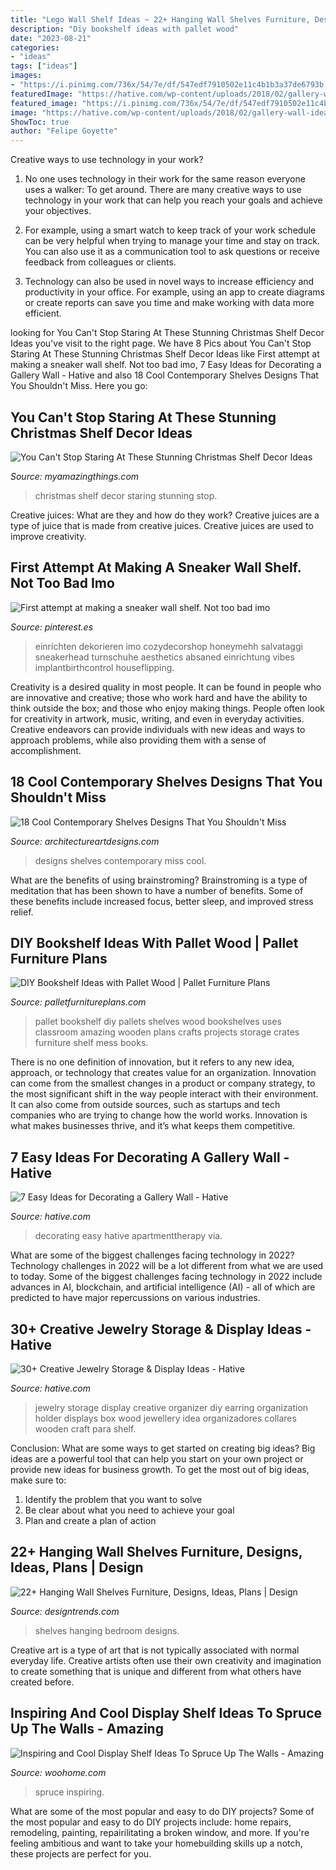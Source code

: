 ```yaml
---
title: "Lego Wall Shelf Ideas ~ 22+ Hanging Wall Shelves Furniture, Designs, Ideas, Plans"
description: "Diy bookshelf ideas with pallet wood"
date: "2023-08-21"
categories:
- "ideas"
tags: ["ideas"]
images:
- "https://i.pinimg.com/736x/54/7e/df/547edf7910502e11c4b1b3a37de6793b.jpg"
featuredImage: "https://hative.com/wp-content/uploads/2018/02/gallery-wall-ideas/5-easy-ideas-for-decorating-a-gallery-wall.jpg"
featured_image: "https://i.pinimg.com/736x/54/7e/df/547edf7910502e11c4b1b3a37de6793b.jpg"
image: "https://hative.com/wp-content/uploads/2018/02/gallery-wall-ideas/5-easy-ideas-for-decorating-a-gallery-wall.jpg"
ShowToc: true
author: "Felipe Goyette"
---
```



Creative ways to use technology in your work?
1. No one uses technology in their work for the same reason everyone uses a walker: To get around. There are many creative ways to use technology in your work that can help you reach your goals and achieve your objectives.
2. For example, using a smart watch to keep track of your work schedule can be very helpful when trying to manage your time and stay on track. You can also use it as a communication tool to ask questions or receive feedback from colleagues or clients.

3. Technology can also be used in novel ways to increase efficiency and productivity in your office. For example, using an app to create diagrams or create reports can save you time and make working with data more efficient.


	

		
looking for You Can&#039;t Stop Staring At These Stunning Christmas Shelf Decor Ideas you've visit to the right page. We have 8 Pics about You Can&#039;t Stop Staring At These Stunning Christmas Shelf Decor Ideas like First attempt at making a sneaker wall shelf. Not too bad imo, 7 Easy Ideas for Decorating a Gallery Wall - Hative and also 18 Cool Contemporary Shelves Designs That You Shouldn&#039;t Miss. Here you go:
		
    
## You Can&#039;t Stop Staring At These Stunning Christmas Shelf Decor Ideas

<img loading=lazy src="http://myamazingthings.com/wp-content/uploads/2017/12/christmas-shelf-decor-3-.jpg" onerror="this.onerror=null;this.src='https://tse2.mm.bing.net/th?id=OIP.NTDYbDqkbJcmVIQpa7wydwHaLH&amp;pid=15.1';" alt="You Can&#039;t Stop Staring At These Stunning Christmas Shelf Decor Ideas">

_Source: myamazingthings.com_

>christmas shelf decor staring stunning stop. 

	

Creative juices: What are they and how do they work?
Creative juices are a type of juice that is made from creative juices. Creative juices are used to improve creativity.

    
## First Attempt At Making A Sneaker Wall Shelf. Not Too Bad Imo

<img loading=lazy src="https://i.pinimg.com/736x/54/7e/df/547edf7910502e11c4b1b3a37de6793b.jpg" onerror="this.onerror=null;this.src='https://tse4.mm.bing.net/th?id=OIP.J9zOmpIPoZt5Ipl9m5GapAHaOn&amp;pid=15.1';" alt="First attempt at making a sneaker wall shelf. Not too bad imo">

_Source: pinterest.es_

>einrichten dekorieren imo cozydecorshop honeymehh salvataggi sneakerhead turnschuhe aesthetics absaned einrichtung vibes implantbirthcontrol houseflipping. 

	

Creativity is a desired quality in most people. It can be found in people who are innovative and creative; those who work hard and have the ability to think outside the box; and those who enjoy making things. People often look for creativity in artwork, music, writing, and even in everyday activities. Creative endeavors can provide individuals with new ideas and ways to approach problems, while also providing them with a sense of accomplishment.

    
## 18 Cool Contemporary Shelves Designs That You Shouldn&#039;t Miss

<img loading=lazy src="https://www.architectureartdesigns.com/wp-content/uploads/2016/10/1-41-630x473.jpg" onerror="this.onerror=null;this.src='https://tse2.mm.bing.net/th?id=OIP.DGszxNfvmP6dCgOWTJphpAHaFj&amp;pid=15.1';" alt="18 Cool Contemporary Shelves Designs That You Shouldn&#039;t Miss">

_Source: architectureartdesigns.com_

>designs shelves contemporary miss cool. 

	

What are the benefits of using brainstroming?
Brainstroming is a type of meditation that has been shown to have a number of benefits. Some of these benefits include increased focus, better sleep, and improved stress relief.

    
## DIY Bookshelf Ideas With Pallet Wood | Pallet Furniture Plans

<img loading=lazy src="http://palletfurnitureplans.com/wp-content/uploads/2013/09/pallet-bookshelf-4.jpg" onerror="this.onerror=null;this.src='https://tse3.mm.bing.net/th?id=OIP.G9brGzUQ9FtzQf_DmUiO5gHaJ6&amp;pid=15.1';" alt="DIY Bookshelf Ideas with Pallet Wood | Pallet Furniture Plans">

_Source: palletfurnitureplans.com_

>pallet bookshelf diy pallets shelves wood bookshelves uses classroom amazing wooden plans crafts projects storage crates furniture shelf mess books. 

	

There is no one definition of innovation, but it refers to any new idea, approach, or technology that creates value for an organization. Innovation can come from the smallest changes in a product or company strategy, to the most significant shift in the way people interact with their environment. It can also come from outside sources, such as startups and tech companies who are trying to change how the world works. Innovation is what makes businesses thrive, and it’s what keeps them competitive.

    
## 7 Easy Ideas For Decorating A Gallery Wall - Hative

<img loading=lazy src="https://hative.com/wp-content/uploads/2018/02/gallery-wall-ideas/5-easy-ideas-for-decorating-a-gallery-wall.jpg" onerror="this.onerror=null;this.src='https://tse1.mm.bing.net/th?id=OIP.fbbbtAQRvmUR3JaUHligAwHaJ4&amp;pid=15.1';" alt="7 Easy Ideas for Decorating a Gallery Wall - Hative">

_Source: hative.com_

>decorating easy hative apartmenttherapy via. 

	

What are some of the biggest challenges facing technology in 2022?
Technology challenges in 2022 will be a lot different from what we are used to today. Some of the biggest challenges facing technology in 2022 include advances in AI, blockchain, and artificial intelligence (AI) - all of which are predicted to have major repercussions on various industries.

    
## 30+ Creative Jewelry Storage &amp; Display Ideas - Hative

<img loading=lazy src="https://hative.com/wp-content/uploads/2015/01/jewelry-storage-display-ideas/25-jewelry-storage-display-ideas.jpg" onerror="this.onerror=null;this.src='https://tse3.mm.bing.net/th?id=OIP.2d8TlFESoVRosgNBgj1dKQHaJ4&amp;pid=15.1';" alt="30+ Creative Jewelry Storage &amp; Display Ideas - Hative">

_Source: hative.com_

>jewelry storage display creative organizer diy earring organization holder displays box wood jewellery idea organizadores collares wooden craft para shelf. 

	

Conclusion: What are some ways to get started on creating big ideas?
Big ideas are a powerful tool that can help you start on your own project or provide new ideas for business growth. To get the most out of big ideas, make sure to:
1. Identify the problem that you want to solve
2. Be clear about what you need to achieve your goal
3. Plan and create a plan of action

    
## 22+ Hanging Wall Shelves Furniture, Designs, Ideas, Plans | Design

<img loading=lazy src="https://images.designtrends.com/wp-content/uploads/2016/03/02121357/Kids-Bedroom-Wall-Hanging-Shelves.jpg" onerror="this.onerror=null;this.src='https://tse2.mm.bing.net/th?id=OIP.pZpNAcuIHxr37I8TG-gH7wHaJ4&amp;pid=15.1';" alt="22+ Hanging Wall Shelves Furniture, Designs, Ideas, Plans | Design">

_Source: designtrends.com_

>shelves hanging bedroom designs. 

	

Creative art is a type of art that is not typically associated with normal everyday life. Creative artists often use their own creativity and imagination to create something that is unique and different from what others have created before.

    
## Inspiring And Cool Display Shelf Ideas To Spruce Up The Walls - Amazing

<img loading=lazy src="https://www.woohome.com/wp-content/uploads/2015/11/display-shelves-woohome-7.jpg" onerror="this.onerror=null;this.src='https://tse4.mm.bing.net/th?id=OIP.49PYQ1sdtQywo8em3q91FAHaOw&amp;pid=15.1';" alt="Inspiring and Cool Display Shelf Ideas To Spruce Up The Walls - Amazing">

_Source: woohome.com_

>spruce inspiring. 

	

What are some of the most popular and easy to do DIY projects?
Some of the most popular and easy to do DIY projects include: home repairs, remodeling, painting, repairilitating a broken window, and more. If you're feeling ambitious and want to take your homebuilding skills up a notch, these projects are perfect for you.

